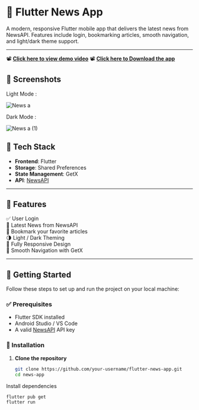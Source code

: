 # 📰 Flutter News App

A modern, responsive Flutter mobile app that delivers the latest news from NewsAPI. Features include login, bookmarking articles, smooth navigation, and light/dark theme support.

---

📽️ **[Click here to view demo video](https://drive.google.com/file/d/1UEFTebMk4ixPvQHTU3DC-ofhPe7WCHs2/view?usp=sharing)**
📽️ **[Click here to Download the app](https://drive.google.com/file/d/12uLcqyxVUEwCEL4qxGHgbn8msq5AfV7f/view?usp=sharing)**

  ## 📸 Screenshots
 Light Mode :
 
![News a](https://github.com/user-attachments/assets/65d5fa88-de8d-4ed0-b31e-1058ecab62b2)

 Dark Mode :
 
![News a (1)](https://github.com/user-attachments/assets/98af105a-dc6e-439b-b2c3-32238ad5bb72)



## 🧰 Tech Stack

- **Frontend**: Flutter
- **Storage**: Shared Preferences
- **State Management**: GetX
- **API**: [NewsAPI](https://newsapi.org/)

---

## 🌟 Features

✅ User Login  
📰 Latest News from NewsAPI  
🔖 Bookmark your favorite articles  
🌗 Light / Dark Theming  
📱 Fully Responsive Design  
🚀 Smooth Navigation with GetX

---

## 🚀 Getting Started

Follow these steps to set up and run the project on your local machine:

### ✅ Prerequisites

- Flutter SDK installed
- Android Studio / VS Code
- A valid [NewsAPI](https://newsapi.org/) API key

### 🔧 Installation

1. **Clone the repository**

   ```bash
   git clone https://github.com/your-username/flutter-news-app.git
   cd news-app
Install dependencies


   ```bash
   flutter pub get
   flutter run
